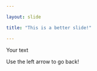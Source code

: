 ```yaml
---

layout: slide

title: "This is a better slide!"

---
```


Your text

Use the left arrow to go back!

